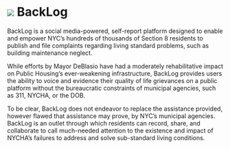 # ![](https://ga-dash.s3.amazonaws.com/production/assets/logo-9f88ae6c9c3871690e33280fcf557f33.png) BackLog

BackLog is a social media-powered, self-report platform designed to enable and empower NYC’s hundreds of thousands of Section 8 residents to publish and file complaints regarding living standard problems, such as building maintenance neglect. 

While efforts by Mayor DeBlasio have had a moderately rehabilitative impact on Public Housing’s ever-weakening infrastructure, BackLog provides users the ability to voice and evidence their quality of life grievances on a public platform without the bureaucratic constraints of municipal agencies, such as 311, NYCHA, or the DOB.

To be clear, BackLog does not endeavor to replace the assistance provided, however flawed that assistance may prove, by NYC’s municipal agencies. BackLog is an outlet  through which residents can record, share, and collaborate to call much-needed attention to the existence and impact of NYCHA’s failures to address and solve sub-standard living conditions. 
